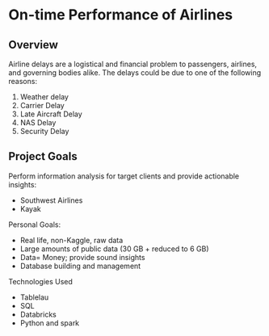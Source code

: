 # On-time Performance of Airlines

## Overview
Airline delays are a logistical and financial problem to passengers, airlines, and governing bodies alike. The delays could be due to one of the following reasons:
1. Weather delay
2. Carrier Delay
3. Late Aircraft Delay
4. NAS Delay
5. Security Delay

## Project Goals

Perform information analysis for target clients and provide actionable insights:
- Southwest Airlines
- Kayak


Personal Goals: 
- Real life, non-Kaggle, raw data
- Large amounts of public data (30 GB + reduced to 6 GB)
- Data= Money; provide sound insights
- Database building and management

Technologies Used
- Tablelau
- SQL 
- Databricks
- Python and spark
